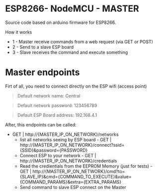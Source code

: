 # ESP8266- NodeMCU - MASTER

Source code based on arduino firmware for ESP8266.

How it works

  - 1 - Master receive commands from a web request (via GET or POST)
  - 2 - Send to a slave ESP board
  - 3 - Slave receives the command and execute something

# Master endpoints
Firt of all, you need to connect directly on the ESP wifi (access point) 

> Default network name: Central

> Default network password: 123456789

> Default ESP Board address: 192.168.4.1

After, this endpoints can be called:
   - GET | http://{MASTER_IP_ON_NETWORK}/networks 
      - list all networks seeing by ESP board
    - GET | http://{MASTER_IP_ON_NETWORK}/connect?ssid={SSID}&password={PASSWORD} 
      - Connect ESP to your network
    - GET | http://{MASTER_IP_ON_NETWORK}/credentials 
      - Read the credientials from the EEPROM Memory (just for tests)
    - GET | http://{MASTER_IP_ON_NETWORK}/cmd?to={SLAVE_IP}&cmd={COMMAND_TO_EXECUTE}&value={COMMAND_PARAMS}&extra={EXTRA_PARAMS}
      - Send command to slave ESP connect on the Master

